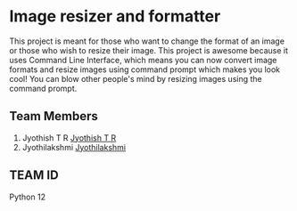 # Image resizer and formatter
This project is meant for those who want to change the format of an image or those who wish to resize their image. This project is awesome because it uses Command Line Interface, which means you can now convert image formats and resize images using command prompt which makes you look cool! You can blow other people's mind by resizing images using the command prompt.

## Team Members
1) Jyothish T R [Jyothish T R](https://github.com/Mr3lueSky)
2) Jyothilakshmi [Jyothilakshmi](https://github.com/jyothigeci)

## TEAM ID
Python 12
